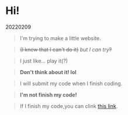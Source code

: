 # Hi!

20220209

> I'm trying to make a little website.

> ~~(I knew that I can't do it)~~
> *but I can try*~~?~~

> I just like... play it(?)

> **Don't think about it! lol**

> I will submit my code when I finish coding.

> **I'm not finish my code!**

> If I finish my code,you can clink [this link](http://kinki-chou.github.io/script/index/index.html).
